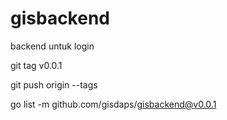 # gisbackend

backend untuk login

git tag v0.0.1

git push origin --tags

go list -m github.com/gisdaps/gisbackend@v0.0.1